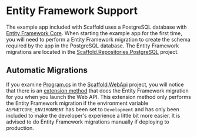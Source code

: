 # Entity Framework Support #

The example app included with Scaffold uses a PostgreSQL database with [Entity Framework Core](https://docs.microsoft.com/ef). When starting the example app for the first time, you will need to perform a Entity Framework migration to create the schema required by the app in the PostgreSQL database. The Entity Framework migrations are located in the [Scaffold.Repositories.PostgreSQL](../Sources/Adapters/Scaffold.Repositories.PostgreSQL) project.

## Automatic Migrations ##

If you examine [Program.cs](../Sources/Scaffold.WebApi/Program.cs) in the [Scaffold.WebApi](../Sources/Scaffold.WebApi) project, you will notice that there is an [extension method](../Sources/Scaffold.WebApi/Extensions/HostExtension.cs) that does the Entity Framework migration for you when you launch the Web API. This extension method only performs the Entity Framework migration if the environment variable `ASPNETCORE_ENVIRONMENT` has been set to `Development` and has only been included to make the developer's experience a little bit more easier. It is advised to do Entity Framework migrations manually if deploying to production.
